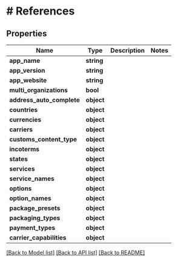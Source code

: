 # # References

## Properties

Name | Type | Description | Notes
------------ | ------------- | ------------- | -------------
**app_name** | **string** |  |
**app_version** | **string** |  |
**app_website** | **string** |  |
**multi_organizations** | **bool** |  |
**address_auto_complete** | **object** |  |
**countries** | **object** |  |
**currencies** | **object** |  |
**carriers** | **object** |  |
**customs_content_type** | **object** |  |
**incoterms** | **object** |  |
**states** | **object** |  |
**services** | **object** |  |
**service_names** | **object** |  |
**options** | **object** |  |
**option_names** | **object** |  |
**package_presets** | **object** |  |
**packaging_types** | **object** |  |
**payment_types** | **object** |  |
**carrier_capabilities** | **object** |  |

[[Back to Model list]](../../README.md#models) [[Back to API list]](../../README.md#endpoints) [[Back to README]](../../README.md)
